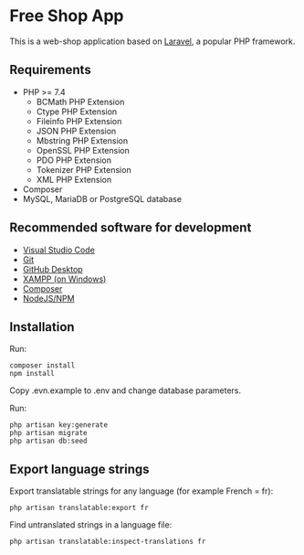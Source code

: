 # Free Shop App

This is a web-shop application based on [Laravel](https://laravel.com/), a popular PHP framework.

## Requirements

* PHP >= 7.4
  * BCMath PHP Extension
  * Ctype PHP Extension
  * Fileinfo PHP Extension
  * JSON PHP Extension
  * Mbstring PHP Extension
  * OpenSSL PHP Extension
  * PDO PHP Extension
  * Tokenizer PHP Extension
  * XML PHP Extension
* Composer
* MySQL, MariaDB or PostgreSQL database

## Recommended software for development

* [Visual Studio Code](https://code.visualstudio.com/)
* [Git](https://git-scm.com/)
* [GitHub Desktop](https://desktop.github.com/)
* [XAMPP (on Windows)](https://www.apachefriends.org/)
* [Composer](https://getcomposer.org/)
* [NodeJS/NPM](https://nodejs.org/)

## Installation

Run:

    composer install
    npm install

Copy .evn.example to .env and change database parameters.

Run:

    php artisan key:generate
    php artisan migrate
    php artisan db:seed

## Export language strings

Export translatable strings for any language (for example French = fr):

    php artisan translatable:export fr

Find untranslated strings in a language file:

    php artisan translatable:inspect-translations fr
